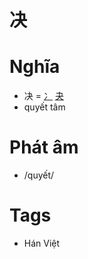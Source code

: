 # 决

# Nghĩa
* 决 = [冫](冫.md) [夬](夬.md)
* quyết tâm

# Phát âm
* /quyết/

# Tags
* Hán Việt

<script>window.HANZI_FIELD='决';</script>
